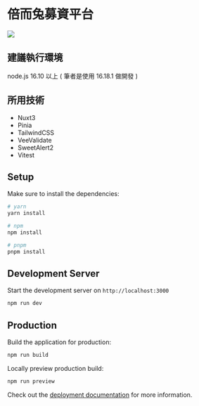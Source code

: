 # 倍而兔募資平台
![](https://hackmd.io/_uploads/B1id-5qN3.png)
## 建議執行環境
node.js 16.10 以上 ( 筆者是使用 16.18.1 做開發 )

## 所用技術
 - Nuxt3
 - Pinia
 - TailwindCSS
 - VeeValidate
 - SweetAlert2
 - Vitest

## Setup

Make sure to install the dependencies:

```bash
# yarn
yarn install

# npm
npm install

# pnpm
pnpm install
```

## Development Server

Start the development server on `http://localhost:3000`

```bash
npm run dev
```

## Production

Build the application for production:

```bash
npm run build
```

Locally preview production build:

```bash
npm run preview
```

Check out the [deployment documentation](https://nuxt.com/docs/getting-started/deployment) for more information.

